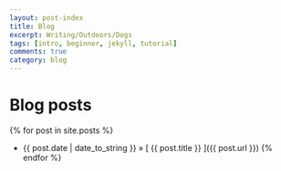 ```yaml
---
layout: post-index
title: Blog
excerpt: Writing/Outdoors/Dogs
tags: [intro, beginner, jekyll, tutorial]
comments: true
category: blog
---
```

# Blog posts

{% for post in site.posts %}
  * {{ post.date | date_to_string }} &raquo; [ {{ post.title }} ]({{ post.url }})
{% endfor %}
